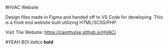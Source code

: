 #HVAC Website

Design files made in Figma and handed off to VS Code for developing.
This is a front end website built utilizing HTML/SCSS/PHP.

Visit The Website: https://camthulse.github.io/HVAC/

#YEAH BOI
*italics* **bold**

